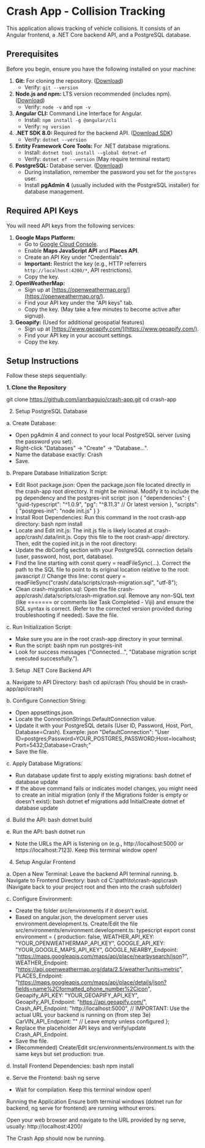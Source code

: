 
# Crash App - Collision Tracking

This application allows tracking of vehicle collisions. It consists of an Angular frontend, a .NET Core backend API, and a PostgreSQL database.

## Prerequisites

Before you begin, ensure you have the following installed on your machine:

1.  **Git:** For cloning the repository. ([Download](https://git-scm.com/download/win))
    *   Verify: `git --version`
2.  **Node.js and npm:** LTS version recommended (includes npm). ([Download](https://nodejs.org/))
    *   Verify: `node -v` and `npm -v`
3.  **Angular CLI:** Command Line Interface for Angular.
    *   Install: `npm install -g @angular/cli`
    *   Verify: `ng version`
4.  **.NET SDK 8.0:** Required for the backend API. ([Download SDK](https://dotnet.microsoft.com/download/dotnet/8.0))
    *   Verify: `dotnet --version`
5.  **Entity Framework Core Tools:** For .NET database migrations.
    *   Install: `dotnet tool install --global dotnet-ef`
    *   Verify: `dotnet ef --version` (May require terminal restart)
6.  **PostgreSQL:** Database server. ([Download](https://www.postgresql.org/download/windows/))
    *   During installation, remember the password you set for the `postgres` user.
    *   Install **pgAdmin 4** (usually included with the PostgreSQL installer) for database management.

## Required API Keys

You will need API keys from the following services:

1.  **Google Maps Platform:**
    *   Go to [Google Cloud Console](https://console.cloud.google.com/).
    *   Enable **Maps JavaScript API** and **Places API**.
    *   Create an API Key under "Credentials".
    *   **Important:** Restrict the key (e.g., HTTP referrers `http://localhost:4200/*`, API restrictions).
    *   Copy the key.
2.  **OpenWeatherMap:**
    *   Sign up at [https://openweathermap.org/](https://openweathermap.org/).
    *   Find your API key under the "API keys" tab.
    *   Copy the key. (May take a few minutes to become active after signup).
3.  **Geoapify:** (Used for additional geospatial features)
    *   Sign up at [https://www.geoapify.com/](https://www.geoapify.com/).
    *   Find your API key in your account settings.
    *   Copy the key.

## Setup Instructions

Follow these steps sequentially:

**1. Clone the Repository**


git clone https://github.com/ianrbaguio/crash-app.git
cd crash-app


2. Setup PostgreSQL Database

a. Create Database:
* Open pgAdmin 4 and connect to your local PostgreSQL server (using the password you set).
* Right-click "Databases" -> "Create" -> "Database...".
* Name the database exactly: Crash
* Save.

b. Prepare Database Initialization Script:
* Edit Root package.json: Open the package.json file located directly in the crash-app root directory. It might be minimal. Modify it to include the pg dependency and the postgres-init script:
json { "dependencies": { "guid-typescript": "^1.0.9", "pg": "^8.11.3" // Or latest version }, "scripts": { "postgres-init": "node init.js" } }
* Install Root Dependencies: Run this command in the root crash-app directory:
bash npm install
* Locate and Edit init.js: The init.js file is likely located at crash-app/crash/.data/init.js. Copy this file to the root crash-app/ directory. Then, edit the copied init.js in the root directory:
* Update the dbConfig section with your PostgreSQL connection details (user, password, host, port, database).
* Find the line starting with const query = readFileSync(...). Correct the path to the SQL file to point to its original location relative to the root:
javascript // Change this line: const query = readFileSync("crash/.data/scripts/crash-migration.sql", "utf-8");
* Clean crash-migration.sql: Open the file crash-app/crash/.data/scripts/crash-migration.sql. Remove any non-SQL text (like ======= or comments like Task Completed - Viji) and ensure the SQL syntax is correct. (Refer to the corrected version provided during troubleshooting if needed). Save the file.

c. Run Initialization Script:
* Make sure you are in the root crash-app directory in your terminal.
* Run the script:
bash npm run postgres-init
* Look for success messages ("Connected...", "Database migration script executed successfully.").

3. Setup .NET Core Backend API

a. Navigate to API Directory:
bash cd api/crash
(You should be in crash-app/api/crash)

b. Configure Connection String:
* Open appsettings.json.
* Locate the ConnectionStrings.DefaultConnection value.
* Update it with your PostgreSQL details (User ID, Password, Host, Port, Database=Crash). Example:
json "DefaultConnection": "User ID=postgres;Password=YOUR_POSTGRES_PASSWORD;Host=localhost;Port=5432;Database=Crash;"
* Save the file.

c. Apply Database Migrations:
* Run database update first to apply existing migrations:
bash dotnet ef database update
* If the above command fails or indicates model changes, you might need to create an initial migration (only if the Migrations folder is empty or doesn't exist):
bash dotnet ef migrations add InitialCreate dotnet ef database update

d. Build the API:
bash dotnet build

e. Run the API:
bash dotnet run
* Note the URLs the API is listening on (e.g., http://localhost:5000 or https://localhost:7123). Keep this terminal window open!

4. Setup Angular Frontend

a. Open a New Terminal: Leave the backend API terminal running.
b. Navigate to Frontend Directory:
bash cd C:\path\to\crash-app\crash
(Navigate back to your project root and then into the crash subfolder)

c. Configure Environment:
* Create the folder src/environments if it doesn't exist.
* Based on angular.json, the development server uses environment.development.ts. Create/Edit the file src/environments/environment.development.ts:
typescript export const environment = { production: false, WEATHER_API_KEY: "YOUR_OPENWEATHERMAP_API_KEY", GOOGLE_API_KEY: "YOUR_GOOGLE_MAPS_API_KEY", GOOGLE_NEARBY_Endpoint: "https://maps.googleapis.com/maps/api/place/nearbysearch/json?", WEATHER_Endpoint: "https://api.openweathermap.org/data/2.5/weather?units=metric", PLACES_Endpoint: "https://maps.googleapis.com/maps/api/place/details/json?fields=name%2Cformatted_phone_number%2Cicon", Geoapify_API_KEY: "YOUR_GEOAPIFY_API_KEY", Geoapify_API_Endpoint: "https://api.geoapify.com/", Crash_API_Endpoint: "http://localhost:5000", // IMPORTANT: Use the actual URL your backend is running on (from step 3e) CarVIN_API_Endpoint: "" // Leave empty unless configured };
* Replace the placeholder API keys and verify/update Crash_API_Endpoint.
* Save the file.
* (Recommended) Create/Edit src/environments/environment.ts with the same keys but set production: true.


d. Install Frontend Dependencies:
bash npm install

e. Serve the Frontend:
bash ng serve
* Wait for compilation. Keep this terminal window open!

Running the Application
Ensure both terminal windows (dotnet run for backend, ng serve for frontend) are running without errors.

Open your web browser and navigate to the URL provided by ng serve, usually:
http://localhost:4200/

The Crash App should now be running.
